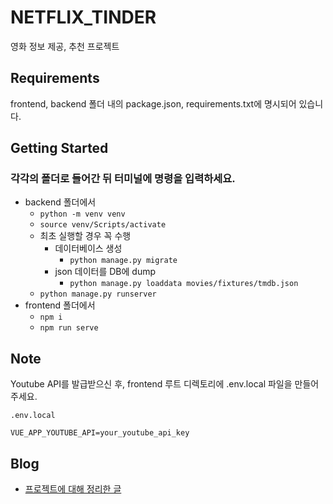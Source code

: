 # NETFLIX_TINDER

영화 정보 제공, 추천 프로젝트

## Requirements

frontend, backend 폴더 내의 package.json, requirements.txt에 명시되어 있습니다.

## Getting Started

### 각각의 폴더로 들어간 뒤 터미널에 명령을 입력하세요.

- backend 폴더에서
  - `python -m venv venv`
  - `source venv/Scripts/activate`
  - 최초 실행할 경우 꼭 수행
    - 데이터베이스 생성
      - `python manage.py migrate`
    - json 데이터를 DB에 dump
      - `python manage.py loaddata movies/fixtures/tmdb.json`
  - `python manage.py runserver`
- frontend 폴더에서
  - `npm i`
  - `npm run serve`

## Note

Youtube API를 발급받으신 후, frontend 루트 디렉토리에 .env.local 파일을 만들어 주세요.

```
.env.local

VUE_APP_YOUTUBE_API=your_youtube_api_key
```

## Blog

- [프로젝트에 대해 정리한 글](https://jdev.tistory.com/76)

